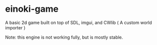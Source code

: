 # einoki-game

A basic 2d game built on top of SDL, imgui, and CWlib ( A custom world importer )

Note: this engine is not working fully, but is mostly stable.
